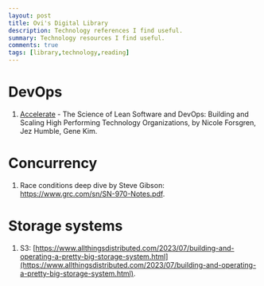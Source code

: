 ```yaml
---
layout: post
title: Ovi's Digital Library
description: Technology references I find useful.
summary: Technology resources I find useful.
comments: true
tags: [library,technology,reading]
---
```


# DevOps

1. <a href="https://itrevolution.com/product/accelerate">Accelerate</a> - The Science of Lean Software and DevOps: Building and Scaling High Performing Technology Organizations, by Nicole Forsgren, Jez Humble, Gene Kim.


# Concurrency

1. Race conditions deep dive by Steve Gibson: https://www.grc.com/sn/SN-970-Notes.pdf.


# Storage systems

1. S3: [https://www.allthingsdistributed.com/2023/07/building-and-operating-a-pretty-big-storage-system.html](https://www.allthingsdistributed.com/2023/07/building-and-operating-a-pretty-big-storage-system.html).
